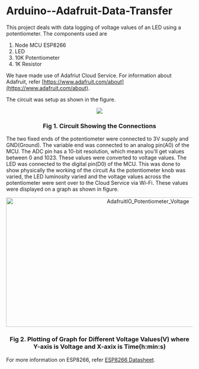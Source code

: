 # Arduino--Adafruit-Data-Transfer

This project deals with data logging of voltage values of an LED using a potentiometer. The components used are 

1. Node MCU ESP8266
2. LED
3. 10K Potentiometer
4. 1K Resistor

We have made use of Adafriut Cloud Service. For information about Adafruit, refer [https://www.adafruit.com/about](https://www.adafruit.com/about).

The circuit was setup as shown in the figure. 

<p align="center"><img src="https://user-images.githubusercontent.com/48091500/59160096-5aff2c00-8aef-11e9-9f75-de4a5d61d5ed.jpg"</p>
  
### <p align="center">Fig 1. Circuit Showing the Connections</p>

The two fixed ends of the potentiometer were connected to 3V supply and GND(Ground). The variable end was connected to an analog pin(A0) of the MCU. The ADC pin has a 10-bit resolution, which means you'll get values between 0 and 1023. These values were converted to voltage values. The LED was connected to the digital pin(D0) of the MCU. This was done to show physically the working of the circuit As the potentiometer knob was varied, the LED luminosity varied and the voltage values across the potentiometer were sent over to the Cloud Service via Wi-Fi. These values were displayed on a graph as shown in figure.

<p align="center"><img src="https://user-images.githubusercontent.com/48091500/59159687-15406480-8aeb-11e9-8576-b7075897cd7f.JPG" alt="AdafruitIO_Potentiometer_Voltage" width="750" height="350" /></p>

### <p align="center">Fig 2. Plotting of Graph for Different Voltage Values(V) where Y-axis is Voltage and X-axix is Time(h:min:s)</p>

For more information on ESP8266, refer [ESP8266 Datasheet](https://www.espressif.com/sites/default/files/documentation/0a-esp8266ex_datasheet_en.pdf).
